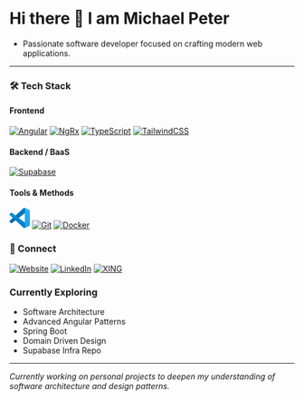 Hi there 👋 I am Michael Peter
============================

* Passionate software developer focused on crafting modern web applications.
------------------------------

### 🛠 Tech Stack

#### Frontend
<p align="left">
<a href="https://angular.io/" target="_blank" rel="noreferrer"><img src="https://raw.githubusercontent.com/danielcranney/readme-generator/main/public/icons/skills/angularjs-colored.svg" width="36" height="36" alt="Angular" /></a>
<a href="https://ngrx.io/" target="_blank" rel="noreferrer"><img src="https://ngrx.io/assets/images/badge.svg" width="36" height="36" alt="NgRx" /></a>
<a href="https://www.typescriptlang.org/" target="_blank" rel="noreferrer"><img src="https://raw.githubusercontent.com/danielcranney/readme-generator/main/public/icons/skills/typescript-colored.svg" width="36" height="36" alt="TypeScript" /></a>
<a href="https://tailwindcss.com/" target="_blank" rel="noreferrer"><img src="https://raw.githubusercontent.com/danielcranney/readme-generator/main/public/icons/skills/tailwindcss-colored.svg" width="36" height="36" alt="TailwindCSS" /></a>
</p>

#### Backend / BaaS
<p align="left">
<a href="https://supabase.io/" target="_blank" rel="noreferrer"><img src="https://raw.githubusercontent.com/danielcranney/readme-generator/main/public/icons/skills/supabase-colored.svg" width="36" height="36" alt="Supabase" /></a>
</p>

#### Tools & Methods
<p align="left">
<a href="https://code.visualstudio.com/" target="_blank" rel="noreferrer"><img src="https://raw.githubusercontent.com/devicons/devicon/master/icons/vscode/vscode-original.svg" width="36" height="36" alt="VS Code" /></a>
<a href="https://git-scm.com/" target="_blank" rel="noreferrer"><img src="https://raw.githubusercontent.com/danielcranney/readme-generator/main/public/icons/skills/git-colored.svg" width="36" height="36" alt="Git" /></a>
<a href="https://www.docker.com/" target="_blank" rel="noreferrer"><img src="https://raw.githubusercontent.com/danielcranney/readme-generator/main/public/icons/skills/docker-colored.svg" width="36" height="36" alt="Docker" /></a>
</p>

### 🔗 Connect
[![Website](https://img.shields.io/badge/website-000000?style=for-the-badge&logo=About.me&logoColor=white)](https://iammichaelpeter.github.io)
[![LinkedIn](https://img.shields.io/badge/LinkedIn-0077B5?style=for-the-badge&logo=linkedin&logoColor=white)](YOUR_LINKEDIN_URL)
[![XING](https://img.shields.io/badge/Xing-006567?style=for-the-badge&logo=xing&logoColor=white)](YOUR_XING_URL)

### Currently Exploring
- Software Architecture
- Advanced Angular Patterns
- Spring Boot
- Domain Driven Design
- Supabase Infra Repo

---
*Currently working on personal projects to deepen my understanding of software architecture and design patterns.*
